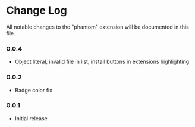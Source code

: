 # Change Log

All notable changes to the "phantom" extension will be documented in this file.

### 0.0.4

-   Object literal, invalid file in list, install buttons in extensions highlighting

### 0.0.2

-   Badge color fix

### 0.0.1

-   Initial release
